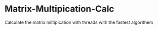 # Matrix-Multipication-Calc
 Calculate the matrix miltipication with threads with the fastest algorithem
